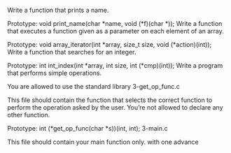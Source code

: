 Write a function that prints a name.

Prototype: void print_name(char *name, void (*f)(char *));
Write a function that executes a function given as a parameter on each element of an array.

Prototype: void array_iterator(int *array, size_t size, void (*action)(int));
Write a function that searches for an integer.

Prototype: int int_index(int *array, int size, int (*cmp)(int));
Write a program that performs simple operations.

You are allowed to use the standard library
3-get_op_func.c

This file should contain the function that selects the correct function to perform the operation asked by the user. You’re not allowed to declare any other function.

Prototype: int (*get_op_func(char *s))(int, int);
3-main.c

This file should contain your main function only.
with one advance
